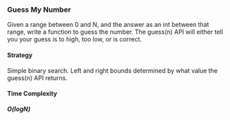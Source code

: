 ### Guess My Number
Given a range between 0 and N, and the answer as an int between that range, write a function to guess the number. The guess(n) API will either tell you your guess is to high, too low, or is correct. 

#### Strategy
Simple binary search. Left and right bounds determined by what value the guess(n) API returns.

#### Time Complexity
***O(logN)***